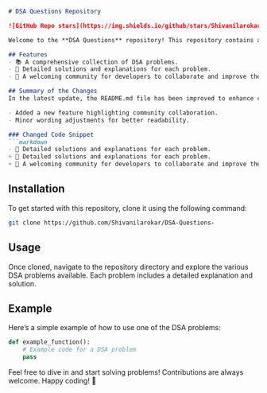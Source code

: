 ```markdown
# DSA Questions Repository

![GitHub Repo stars](https://img.shields.io/github/stars/Shivanilarokar/DSA-Questions-) ![GitHub forks](https://img.shields.io/github/forks/Shivanilarokar/DSA-Questions-) ![GitHub issues](https://img.shields.io/github/issues/Shivanilarokar/DSA-Questions-)

Welcome to the **DSA Questions** repository! This repository contains a collection of Data Structures and Algorithms (DSA) problems designed to help you enhance your coding skills.

## Features
- 📚 A comprehensive collection of DSA problems.
- 📖 Detailed solutions and explanations for each problem.
- 🤝 A welcoming community for developers to collaborate and improve their skills.

## Summary of the Changes
In the latest update, the README.md file has been improved to enhance clarity and readability. Notable changes include:

- Added a new feature highlighting community collaboration.
- Minor wording adjustments for better readability.

### Changed Code Snippet
```markdown
- 📕 Detailed solutions and explanations for each problem.
+ 📖 Detailed solutions and explanations for each problem.
+ 🤝 A welcoming community for developers to collaborate and improve their skills.
```

## Installation
To get started with this repository, clone it using the following command:

```bash
git clone https://github.com/Shivanilarokar/DSA-Questions-
```

## Usage
Once cloned, navigate to the repository directory and explore the various DSA problems available. Each problem includes a detailed explanation and solution.

## Example
Here’s a simple example of how to use one of the DSA problems:

```python
def example_function():
    # Example code for a DSA problem
    pass
```

Feel free to dive in and start solving problems! Contributions are always welcome. Happy coding! 🎉
```